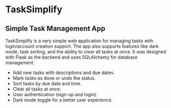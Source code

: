 # TaskSimplify
## Simple Task Management App
TaskSimplify is a very simple web application for managing tasks with login/account creation support. The app also supports features like dark mode, task sorting, and the ability to clear all tasks at once. It was designed with Flask as the backend and uses SQLAlchemy for database management.

- Add new tasks with descriptions and due dates.
- Mark tasks as done or undo the status.
- Sort tasks by due date and time.
- Clear all tasks at once.
- User authentication (sign-up and login).
- Dark mode toggle for a better user experience.
